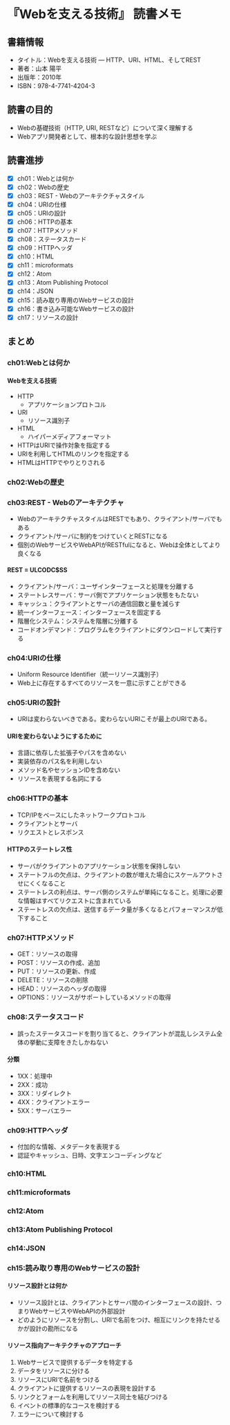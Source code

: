 # 『Webを支える技術』 読書メモ

## 書籍情報
- タイトル：Webを支える技術 ― HTTP、URI、HTML、そしてREST
- 著者：山本 陽平
- 出版年：2010年
- ISBN：978-4-7741-4204-3

## 読書の目的
- Webの基礎技術（HTTP, URI, RESTなど）について深く理解する
- Webアプリ開発者として、根本的な設計思想を学ぶ

## 読書進捗

- [x] ch01：Webとは何か
- [x] ch02：Webの歴史
- [x] ch03：REST - Webのアーキテクチャスタイル
- [x] ch04：URIの仕様
- [x] ch05：URIの設計
- [x] ch06：HTTPの基本
- [x] ch07：HTTPメソッド
- [x] ch08：ステータスカード
- [x] ch09：HTTPヘッダ
- [x] ch10：HTML
- [x] ch11：microformats
- [x] ch12：Atom
- [x] ch13：Atom Publishing Protocol
- [x] ch14：JSON
- [x] ch15：読み取り専用のWebサービスの設計
- [x] ch16：書き込み可能なWebサービスの設計
- [x] ch17：リソースの設計

## まとめ
### ch01:Webとは何か

#### Webを支える技術
- HTTP
  - アプリケーションプロトコル
- URI
  - リソース識別子
- HTML
  - ハイパーメディアフォーマット
- HTTPはURIで操作対象を指定する
- URIを利用してHTMLのリンクを指定する
- HTMLはHTTPでやりとりされる
  
### ch02:Webの歴史

### ch03:REST - Webのアーキテクチャ
- WebのアーキテクチャスタイルはRESTでもあり、クライアント/サーバでもある
- クライアント/サーバに制約をつけていくとRESTになる
- 個別のWebサービスやWebAPIがRESTfulになると、Webは全体としてより良くなる

#### REST = ULCODC$SS
- クライアント/サーバ：ユーザインターフェースと処理を分離する
- ステートレスサーバ：サーバ側でアプリケーション状態をもたない
- キャッシュ：クライアントとサーバの通信回数と量を減らす
- 統一インターフェース：インターフェースを固定する
- 階層化システム：システムを階層に分離する
- コードオンデマンド：プログラムをクライアントにダウンロードして実行する

### ch04:URIの仕様
- Uniform Resource Identifier（統一リソース識別子）
- Web上に存在するすべてのリソースを一意に示すことができる

### ch05:URIの設計
- URIは変わらないべきである。変わらないURIこそが最上のURIである。

#### URIを変わらないようにするために
- 言語に依存した拡張子やパスを含めない
- 実装依存のパス名を利用しない
- メソッド名やセッションIDを含めない
- リソースを表現する名詞にする

### ch06:HTTPの基本
- TCP/IPをベースにしたネットワークプロトコル
- クライアントとサーバ
- リクエストとレスポンス

#### HTTPのステートレス性
- サーバがクライアントのアプリケーション状態を保持しない
- ステートフルの欠点は、クライアントの数が増えた場合にスケールアウトさせにくくなること
- ステートレスの利点は、サーバ側のシステムが単純になること。処理に必要な情報はすべてリクエストに含まれている
- ステートレスの欠点は、送信するデータ量が多くなるとパフォーマンスが低下すること

### ch07:HTTPメソッド
- GET：リソースの取得
- POST：リソースの作成、追加
- PUT：リソースの更新、作成
- DELETE：リソースの削除
- HEAD：リソースのヘッダの取得
- OPTIONS：リソースがサポートしているメソッドの取得

### ch08:ステータスコード
- 誤ったステータスコードを割り当てると、クライアントが混乱しシステム全体の挙動に支障をきたしかねない

#### 分類
- 1XX：処理中
- 2XX：成功
- 3XX：リダイレクト
- 4XX：クライアントエラー
- 5XX：サーバエラー

### ch09:HTTPヘッダ
- 付加的な情報、メタデータを表現する
- 認証やキャッシュ、日時、文字エンコーディングなど

### ch10:HTML
### ch11:microformats
### ch12:Atom
### ch13:Atom Publishing Protocol
### ch14:JSON

### ch15:読み取り専用のWebサービスの設計

#### リソース設計とは何か
- リソース設計とは、クライアントとサーバ間のインターフェースの設計、つまりWebサービスやWebAPIの外部設計
- どのようにリソースを分割し、URIで名前をつけ、相互にリンクを持たせるかが設計の勘所になる

#### リソース指向アーキテクチャのアプローチ
1. Webサービスで提供するデータを特定する
2. データをリソースに分ける
3. リソースにURIで名前をつける
4. クライアントに提供するリソースの表現を設計する
5. リンクとフォームを利用してリソース同士を結びつける
6. イベントの標準的なコースを検討する
7. エラーについて検討する